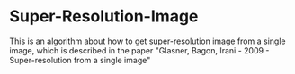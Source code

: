 # Super-Resolution-Image
This is an algorithm about how to get super-resolution image from a single image, which is described in the paper "Glasner, Bagon, Irani - 2009 - Super-resolution from a single image"
